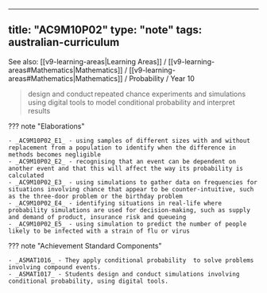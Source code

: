 
---
title: "AC9M10P02"
type: "note"
tags: australian-curriculum
---

See also: [[v9-learning-areas|Learning Areas]] / [[v9-learning-areas#Mathematics|Mathematics]] / [[v9-learning-areas#Mathematics|Mathematics]] / Probability / Year 10

> design and conduct repeated chance experiments and simulations using digital tools to model conditional probability and interpret results

??? note "Elaborations"

	- _AC9M10P02_E1_ - using samples of different sizes with and without replacement from a population to identify when the difference in methods becomes negligible
	- _AC9M10P02_E2_ - recognising that an event can be dependent on another event and that this will affect the way its probability is calculated
	- _AC9M10P02_E3_ - using simulations to gather data on frequencies for situations involving chance that appear to be counter-intuitive, such as the three-door problem or the birthday problem
	- _AC9M10P02_E4_ - identifying situations in real-life where probability simulations are used for decision-making, such as supply and demand of product, insurance risk and queueing
	- _AC9M10P02_E5_ - using simulation to predict the number of people likely to be infected with a strain of flu or virus
??? note "Achievement Standard Components"

	- _ASMAT1016_ - They apply conditional probability  to solve problems involving compound events.
	- _ASMAT1017_ - Students design and conduct simulations involving conditional probability, using digital tools.

[//begin]: # "Autogenerated link references for markdown compatibility"
[v9-learning-areas]: ..%2Fv9-learning-areas "Learning Areas"
[//end]: # "Autogenerated link references" 
